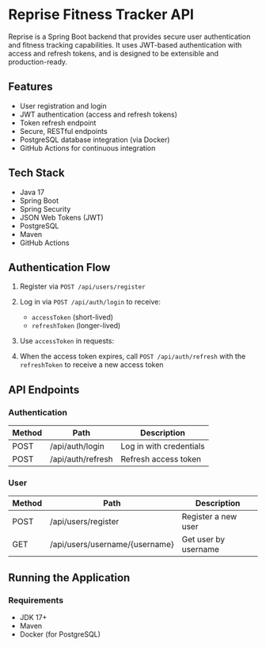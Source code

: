 # Reprise Fitness Tracker API

Reprise is a Spring Boot backend that provides secure user authentication and fitness tracking capabilities. It uses JWT-based authentication with access and refresh tokens, and is designed to be extensible and production-ready.

## Features

- User registration and login
- JWT authentication (access and refresh tokens)
- Token refresh endpoint
- Secure, RESTful endpoints
- PostgreSQL database integration (via Docker)
- GitHub Actions for continuous integration

## Tech Stack

- Java 17
- Spring Boot
- Spring Security
- JSON Web Tokens (JWT)
- PostgreSQL
- Maven
- GitHub Actions

## Authentication Flow

1. Register via `POST /api/users/register`
2. Log in via `POST /api/auth/login` to receive:
   - `accessToken` (short-lived)
   - `refreshToken` (longer-lived)
3. Use `accessToken` in requests:

4. When the access token expires, call `POST /api/auth/refresh` with the `refreshToken` to receive a new access token

## API Endpoints

### Authentication

| Method | Path                 | Description              |
|--------|----------------------|--------------------------|
| POST   | /api/auth/login      | Log in with credentials  |
| POST   | /api/auth/refresh    | Refresh access token     |

### User

| Method | Path                              | Description            |
|--------|-----------------------------------|------------------------|
| POST   | /api/users/register               | Register a new user    |
| GET    | /api/users/username/{username}    | Get user by username   |

## Running the Application

### Requirements

- JDK 17+
- Maven
- Docker (for PostgreSQL)

